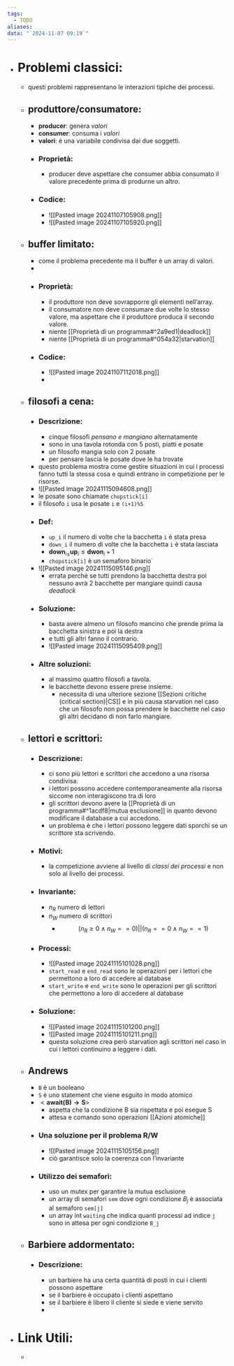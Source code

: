 ```yaml
---
tags:
  - TODO
aliases: 
data: "`2024-11-07 09:19`"
---
```

- # Problemi classici:
	- questi problemi rappresentano le interazioni tipiche dei processi.
	- ## produttore/consumatore:
		- __producer__: genera _valori_
		- __consumer__: consuma i _valori_
		- __valori__: è una variabile condivisa dai due soggetti. 
		- ### Proprietà:
			- producer deve aspettare che consumer abbia consumato il valore precedente prima di produrne un altro.
		- ### Codice:
			- ![[Pasted image 20241107105908.png]]
			- ![[Pasted image 20241107105920.png]]
	- ## buffer limitato:
		- come il problema precedente ma il buffer è un array di valori.
		- 
		- ### Proprietà:
			- il produttore non deve sovrapporre gli elementi nell’array.
			- il consumatore non deve consumare due volte lo stesso valore, ma aspettare che il produttore produca il secondo valore.
			- niente [[Proprietà di un programma#^2a9ed1|deadlock]]
			- niente [[Proprietà di un programma#^054a32|starvation]]
		- ### Codice:
			- ![[Pasted image 20241107112018.png]]
			- 
	- ## filosofi a cena:
		- ### Descrizione:
			- cinque filosofi _pensano e mangiano_ alternatamente 
			- sono in una tavola rotonda con 5 posti, piatti e posate 
			- un filosofo mangia solo con 2 posate 
			- per pensare lascia le posate dove le ha trovate
		- questo problema mostra come gestire situazioni in cui i processi fanno tutti la stessa cosa e quindi entrano in competizione per le risorse. 
		- ![[Pasted image 20241115094608.png]]
		- le posate sono chiamate `chopstick[i]`
		- il filosofo `i` usa le posate `i` e `(i+1)%5`
		- ### Def:
			- `up_i` il numero di volte che la bacchetta `i` è stata presa
			- `down_i` il numero di volte che la bacchetta `i` è stata lasciata
			- $\mathbf{down}_{i\le} \mathbf{up}_{i}\le \mathbf{dwon}_{i}+1$
			- `chopstick[i]` è un semaforo binario`
		- ![[Pasted image 20241115095146.png]]
			- errata perché se tutti prendono la bacchetta destra poi nessuno avrà 2 bacchette per mangiare quindi causa _deadlock_ 
		- ### Soluzione:
			- basta avere almeno un filosofo mancino che prende prima la bacchetta sinistra e poi la destra 
			- e tutti gli altri fanno il contrario. 
			- ![[Pasted image 20241115095409.png]]
		- ### Altre soluzioni:
			- al massimo quattro filosofi a tavola.
			- le bacchette devono essere prese insieme.
				- necessita di una ulteriore sezione [[Sezioni critiche (critical section)|CS]] e in più causa starvation nel caso che un filosofo non possa prendere le bacchette nel caso gli altri decidano di non farlo mangiare.
	- ## lettori e scrittori:
		- ### Descrizione: 
			- ci sono più lettori e scrittori che accedono a una risorsa condivisa. 
			- i lettori possono accedere contemporaneamente alla risorsa siccome non interagiscono tra di loro
			- gli scrittori devono avere la [[Proprietà di un programma#^1acdf8|mutua esclusione]] in quanto devono modificare il database a cui accedono.
			- un problema è che i lettori possono leggere dati sporchi se un scrittore sta scrivendo.
		- ### Motivi:
			- la competizione avviene al livello di _classi dei processi_ e non solo al livello dei processi.
		- ### Invariante:
			- $n_{R}$ numero di lettori 
			- $n_{W}$ numero di scrittori
				- $$(n_{R} \ge 0 \wedge n_{W}==0) || (n_{R} == 0 \wedge n_{W }== 1)$$
		- ### Processi:
			- ![[Pasted image 20241115101028.png]]
			- `start_read` e `end_read` sono le operazioni per i lettori che permettono a loro di accedere al database
			- `start_write` e `end_write` sono le operazioni per gli scrittori che permettono a loro di accedere al database
		- ### Soluzione:
			- ![[Pasted image 20241115101200.png]]
			- ![[Pasted image 20241115101211.png]]
			- questa soluzione crea però starvation agli scrittori nel caso in cui i lettori continuino a leggere i dati.
	- ## Andrews
		- `B` è un booleano
		- `S` è uno statement  che viene esguito in modo atomico
		- $<\mathbf{await(B)\to S}>$ 
			- aspetta che la condizione B sia rispettata e poi esegue S
			- attesa e comando sono operazioni [[Azioni atomiche]]
		- ### Una soluzione per il problema R/W
			- ![[Pasted image 20241115105156.png]]
			- ciò garantisce solo la coerenza con l’invariante
		- ### Utilizzo dei semafori:
			- uso un mutex per garantire la mutua esclusione
			- un array di semafori `sem` dove ogni condizione $B_{j}$ è associata al semaforo `sem[j]` 
			- un array int `waiting` che indica quanti processi ad indice `j` sono in attesa per ogni condizione `B_j`
	- ## Barbiere addormentato:
		- ### Descrizione:
			- un barbiere ha una certa quantità di posti in cui i clienti possono aspettare
			- se il barbiere è occupato i clienti aspettano
			- se il barbiere è libero il cliente si siede e viene servito
			- 
- # Link Utili:
	- 